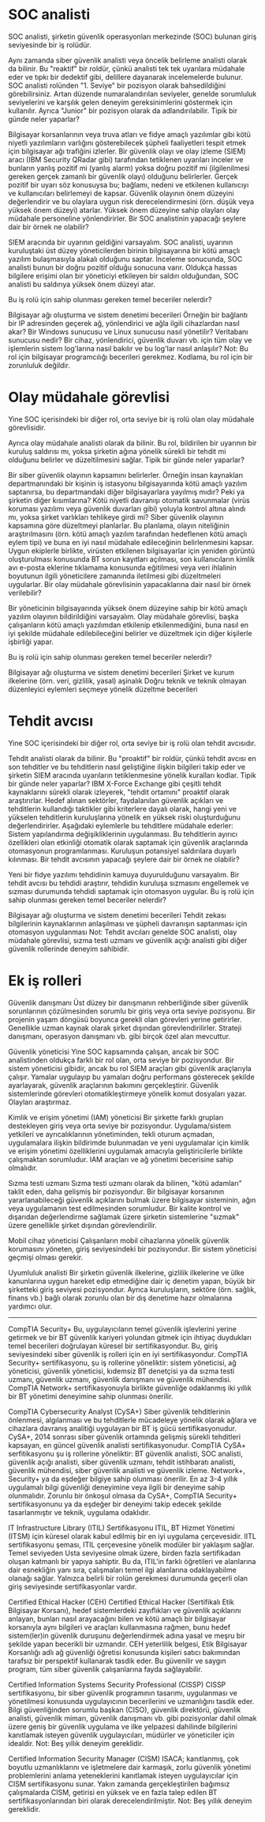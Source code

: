 # SOC analisti
SOC analisti, şirketin güvenlik operasyonları merkezinde (SOC) bulunan giriş seviyesinde bir iş rolüdür.

Aynı zamanda siber güvenlik analisti veya öncelik belirleme analisti olarak da bilinir.
Bu "reaktif" bir roldür, çünkü analisti tek tek uyarılara müdahale eder ve tıpkı bir dedektif gibi, delillere dayanarak incelemelerde bulunur.
SOC analisti rolünden "1. Seviye" bir pozisyon olarak bahsedildiğini görebilirsiniz. Artan düzende numaralandırılan seviyeler, genelde sorumluluk seviyelerini ve karşılık gelen deneyim gereksinimlerini göstermek için kullanılır. Ayrıca "Junior" bir pozisyon olarak da adlandırılabilir.
Tipik bir günde neler yaparlar?

Bilgisayar korsanlarının veya truva atları ve fidye amaçlı yazılımlar gibi kötü niyetli yazılımların varlığını gösterebilecek şüpheli faaliyetleri tespit etmek için bilgisayar ağı trafiğini izlerler.
Bir güvenlik olayı ve olay izleme (SIEM) aracı (IBM Security QRadar gibi) tarafından tetiklenen uyarıları inceler ve bunların yanlış pozitif mi (yanlış alarm) yoksa doğru pozitif mi (ilgilenilmesi gereken gerçek zamanlı bir güvenlik olayı) olduğunu belirlerler. Gerçek pozitif bir uyarı söz konusuysa bu; bağlamı, nedeni ve etkilenen kullanıcıyı ve kullanıcıları belirlemeyi de kapsar.
Güvenlik olayının önem düzeyini değerlendirir ve bu olaylara uygun risk derecelendirmesini (örn. düşük veya yüksek önem düzeyi) atarlar.
Yüksek önem düzeyine sahip olayları olay müdahale personeline yönlendirirler.
Bir SOC analistinin yapacağı şeylere dair bir örnek ne olabilir?

SIEM aracında bir uyarının geldiğini varsayalım. SOC analisti, uyarının kuruluştaki üst düzey yöneticilerden birinin bilgisayarına bir kötü amaçlı yazılım bulaşmasıyla alakalı olduğunu saptar. İnceleme sonucunda, SOC analisti bunun bir doğru pozitif olduğu sonucuna varır. Oldukça hassas bilgilere erişimi olan bir yöneticiyi etkileyen bir saldırı olduğundan, SOC analisti bu saldırıya yüksek önem düzeyi atar.

Bu iş rolü için sahip olunması gereken temel beceriler nelerdir?

Bilgisayar ağı oluşturma ve sistem denetimi becerileri
Örneğin bir bağlantı bir IP adresinden geçerek ağ, yönlendirici ve ağla ilgili cihazlardan nasıl akar? Bir Windows sunucusu ve Linux sunucusu nasıl yönetilir? Veritabanı sunucusu nedir? Bir cihaz, yönlendirici, güvenlik duvarı vb. için tüm olay ve işlemlerin sistem log'larına nasıl bakılır ve bu log'lar nasıl anlaşılır?
Not: Bu rol için bilgisayar programcılığı becerileri gerekmez. Kodlama, bu rol için bir zorunluluk değildir.

# Olay müdahale görevlisi
Yine SOC içerisindeki bir diğer rol, orta seviye bir iş rolü olan olay müdahale görevlisidir.

Ayrıca olay müdahale analisti olarak da bilinir.
Bu rol, bildirilen bir uyarının bir kuruluş saldırısı mı, yoksa  şirketin ağına yönelik sürekli bir tehdit mi olduğunu belirler ve düzeltilmesini sağlar.
Tipik bir günde neler yaparlar?

Bir siber güvenlik olayının kapsamını belirlerler. Örneğin insan kaynakları departmanındaki bir kişinin iş istasyonu bilgisayarında kötü amaçlı yazılım saptanırsa, bu departmandaki diğer bilgisayarlara yayılmış mıdır? Peki ya şirketin diğer kısımlarına? Kötü niyetli davranışı otomatik savunmalar (virüs koruması yazılımı veya güvenlik duvarları gibi) yoluyla kontrol altına alındı mı, yoksa şirket varlıkları tehlikeye girdi mi?
Siber güvenlik olayının kapsamına göre düzeltmeyi planlarlar. Bu planlama, olayın niteliğinin araştırılmasını (örn. kötü amaçlı yazılım tarafından hedeflenen kötü amaçlı eylem tipi) ve buna en iyi nasıl müdahale edileceğinin belirlenmesini kapsar.
Uygun ekiplerle birlikte, virüsten etkilenen bilgisayarlar için yeniden görüntü oluşturulması konusunda BT sorun kayıtları açılması, son kullanıcıların kimlik avı e-posta eklerine tıklamama konusunda eğitilmesi veya veri ihlalinin boyutunun ilgili yöneticilere zamanında iletilmesi gibi düzeltmeleri uygularlar.
Bir olay müdahale görevlisinin yapacaklarına dair nasıl bir örnek verilebilir?

Bir yöneticinin bilgisayarında yüksek önem düzeyine sahip bir kötü amaçlı yazılım olayının bildirildiğini varsayalım. Olay müdahale görevlisi, başka çalışanların kötü amaçlı yazılımdan etkilenip etkilenmediğini, buna nasıl en iyi şekilde müdahale edilebileceğini belirler ve düzeltmek için diğer kişilerle işbirliği yapar.

Bu iş rolü için sahip olunması gereken temel beceriler nelerdir?

Bilgisayar ağı oluşturma ve sistem denetimi becerileri
Şirket ve kurum ilkelerine (örn. veri, gizlilik, yasal) aşinalık
Doğru teknik ve teknik olmayan düzenleyici eylemleri seçmeye yönelik düzeltme becerileri

# Tehdit avcısı
Yine SOC içerisindeki bir diğer rol, orta seviye bir iş rolü olan tehdit avcısıdır.

Tehdit analisti olarak da bilinir.
Bu "proaktif" bir roldür, çünkü tehdit avcısı en son tehditler ve bu tehditlerin nasıl geliştiğine ilişkin bilgileri takip eder ve şirketin SIEM aracında uyarıların tetiklenmesine yönelik kuralları kodlar.
Tipik bir günde neler yaparlar?
IBM X-Force Exchange gibi çeşitli tehdit kaynaklarını sürekli olarak izleyerek, "tehdit ortamını" proaktif olarak araştırırlar.
Hedef alınan sektörler, faydalanılan güvenlik açıkları ve tehditlerin kullandığı taktikler gibi kriterlere dayalı olarak, hangi yeni ve yükselen tehditlerin kuruluşlarına yönelik en yüksek riski oluşturduğunu değerlendirirler.
Aşağıdaki eylemlerle bu tehditlere müdahale ederler:
Sistem yapılandırma değişikliklerinin uygulanması.
Bu tehditlerin ayırıcı özellikleri olan etkinliği otomatik olarak saptamak için güvenlik araçlarında otomasyonun programlanması.
Kuruluşun potansiyel saldırılara duyarlı kılınması.
Bir tehdit avcısının yapacağı şeylere dair bir örnek ne olabilir?

Yeni bir fidye yazılımı tehdidinin kamuya duyurulduğunu varsayalım. Bir tehdit avcısı bu tehdidi araştırır, tehdidin kuruluşa sızmasını engellemek ve sızması durumunda tehdidi saptamak için otomasyon uygular.
Bu iş rolü için sahip olunması gereken temel beceriler nelerdir?

Bilgisayar ağı oluşturma ve sistem denetimi becerileri
Tehdit zekası bilgilerinin kaynaklarının anlaşılması ve şüpheli davranışın saptanması için otomasyon uygulanması
Not: Tehdit avcıları genelde SOC analisti, olay müdahale görevlisi, sızma testi uzmanı ve güvenlik açığı analisti gibi diğer güvenlik rollerinde deneyim sahibidir.

# Ek iş rolleri
Güvenlik danışmanı
Üst düzey bir danışmanın rehberliğinde siber güvenlik sorunlarının çözülmesinden sorumlu bir giriş veya orta seviye pozisyonu.
Bir projenin yaşam döngüsü boyunca gerekli olan görevleri yerine getirirler.
Genellikle uzman kaynak olarak şirket dışından görevlendirilirler.
Strateji danışmanı, operasyon danışmanı vb. gibi birçok özel alan mevcuttur.

Güvenlik yöneticisi
Yine SOC kapsamında çalışan, ancak bir SOC analistinden oldukça farklı bir rol olan, orta seviye bir pozisyondur.
Bir sistem yöneticisi gibidir, ancak bu rol SIEM araçları gibi güvenlik araçlarıyla çalışır.
Yamalar uygulayıp bu yamaları doğru performans gösterecek şekilde ayarlayarak, güvenlik araçlarının bakımını gerçekleştirir.
Güvenlik sistemlerinde görevleri otomatikleştirmeye yönelik komut dosyaları yazar.
Olayları araştırmaz.

Kimlik ve erişim yönetimi (IAM) yöneticisi
Bir şirkette farklı grupları destekleyen giriş veya orta seviye bir pozisyondur.
Uygulama/sistem yetkileri ve ayrıcalıklarının yönetiminden, tekli oturum açmadan, uygulamalara ilişkin bildirimde bulunmadan ve yeni uygulamalar için kimlik ve erişim yönetimi özelliklerini uygulamak amacıyla geliştiricilerle birlikte çalışmaktan sorumludur.
IAM araçları ve ağ yönetimi becerisine sahip olmalıdır.

Sızma testi uzmanı
Sızma testi uzmanı olarak da bilinen, "kötü adamları" taklit eden, daha gelişmiş bir pozisyondur.
Bir bilgisayar korsanının yararlanabileceği güvenlik açıklarını bulmak üzere bilgisayar sisteminin, ağın veya uygulamanın test edilmesinden sorumludur.
Bir kalite kontrol ve dışarıdan değerlendirme sağlamak üzere şirketin sistemlerine "sızmak" üzere genellikle şirket dışından görevlendirilir.

Mobil cihaz yöneticisi
Çalışanların mobil cihazlarına yönelik güvenlik korumasını yöneten, giriş seviyesindeki bir pozisyondur.
Bir sistem yöneticisi geçmişi olması gerekir.

Uyumluluk analisti
Bir şirketin güvenlik ilkelerine, gizlilik ilkelerine ve ülke kanunlarına uygun hareket edip etmediğine dair iç denetim yapan, büyük bir şirketteki giriş seviyesi pozisyondur.
Ayrıca kuruluşların, sektöre (örn. sağlık, finans vb.) bağlı olarak zorunlu olan bir dış denetime hazır olmalarına yardımcı olur.

---------------------------------------------------------------------------

CompTIA Security+
Bu, uygulayıcıların temel güvenlik işlevlerini yerine getirmek ve bir BT güvenlik kariyeri yolundan gitmek için ihtiyaç duydukları temel becerileri doğrulayan küresel bir sertifikasyondur.
Bu, giriş seviyesindeki siber güvenlik iş rolleri için en iyi sertifikasyondur.
CompTIA Security+ sertifikasyonu, şu iş rollerine yöneliktir: sistem yöneticisi, ağ yöneticisi, güvenlik yöneticisi, kıdemsiz BT denetçisi ya da sızma testi uzmanı, güvenlik uzmanı, güvenlik danışmanı ve güvenlik mühendisi.
CompTIA Network+ sertifikasyonuyla birlikte güvenliğe odaklanmış iki yıllık bir BT yönetimi deneyimine sahip olunması önerilir.

CompTIA Cybersecurity Analyst (CySA+)
Siber güvenlik tehditlerinin önlenmesi, algılanması ve bu tehditlerle mücadeleye yönelik olarak ağlara ve cihazlara davranış analitiği uygulayan bir BT iş gücü sertifikasyonudur.
CySA+, 2014 sonrası siber güvenlik ortamında gelişmiş sürekli tehditleri kapsayan, en güncel güvenlik analisti sertifikasyonudur.
CompTIA CySA+ serfitikasyonu şu iş rollerine yöneliktir: BT güvenlik analisti, SOC analisti, güvenlik açığı analisti, siber güvenlik uzmanı, tehdit istihbaratı analisti, güvenlik mühendisi, siber güvenlik analisti ve güvenlik izleme.
Network+, Security+ ya da eşdeğer bilgiye sahip olunması önerilir. En az 3-4 yıllık uygulamalı bilgi güvenliği deneyimine veya ilgili bir deneyime sahip olunmalıdır. Zorunlu bir önkoşul olmasa da CySA+, CompTIA Security+ sertifikasyonunu ya da eşdeğer bir deneyimi takip edecek şekilde tasarlanmıştır ve teknik, uygulama odaklıdır.

IT Infrastructure Library (ITIL) Sertifikasyonu
ITIL, BT Hizmet Yönetimi (ITSM) için küresel olarak kabul edilmiş bir en iyi uygulama çerçevesidir.
IITL sertifikasyonu şeması, ITIL çerçevesine yönelik modüler bir yaklaşım sağlar. Temel seviyeden Usta seviyesine olmak üzere, birden fazla sertifikadan oluşan katmanlı bir yapıya sahiptir. Bu da, ITIL'in farklı öğretileri ve alanlarına dair esnekliğin yanı sıra, çalışmaları temel ilgi alanlarına odaklayabilme olanağı sağlar.
Yalnızca belirli bir rolün gerekmesi durumunda geçerli olan giriş seviyesinde sertifikasyonlar vardır.

Certified Ethical Hacker (CEH)
Certified Ethical Hacker (Sertifikalı Etik Bilgisayar Korsanı), hedef sistemlerdeki zayıflıkları ve güvenlik açıklarını anlayan, bunları nasıl arayacağını bilen ve kötü amaçlı bir bilgisayar korsanıyla aynı bilgileri ve araçları kullanmasına rağmen, bunu hedef sistem(ler)in güvenlik duruşunu değerlendirmek adına yasal ve meşru bir şekilde yapan becerikli bir uzmandır.
CEH yeterlilik belgesi, Etik Bilgisayar Korsanlığı adlı ağ güvenliği öğretisi konusunda kişileri satıcı bakımından tarafsız bir perspektif kullanarak tasdik eder.
Bu güvenilir ve saygın program, tüm siber güvenlik çalışanlarına fayda sağlayabilir.

Certified Information Systems Security Professional (CISSP)
CISSP sertifikasyonu, bir siber güvenlik programının tasarımı, uygulanması ve yönetilmesi konusunda uygulayıcının becerilerini ve uzmanlığını tasdik eder.
Bilgi güvenliğinden sorumlu başkan (CISO), güvenlik direktörü, güvenlik analisti, güvenlik mimarı, güvenlik danışmanı vb. gibi pozisyonlar dahil olmak üzere geniş bir güvenlik uygulama ve ilke yelpazesi dahilinde bilgilerini kanıtlamak isteyen güvenlik uygulayıcıları, müdürler ve yöneticiler için idealdir.
Not: Beş yıllık deneyim gereklidir.

Certified Information Security Manager (CISM)
ISACA; kanıtlanmış, çok boyutlu uzmanlıklarını ve işletmelere dair karmaşık, zorlu güvenlik yönetimi problemlerini anlama yeteneklerini kanıtlamak isteyen uygulayıcılar için CISM sertifikasyonu sunar.
Yakın zamanda gerçekleştirilen bağımsız çalışmalarda CISM, getirisi en yüksek ve en fazla talep edilen BT sertifikasyonlarından biri olarak derecelendirilmiştir.
Not: Beş yıllık deneyim gereklidir.




